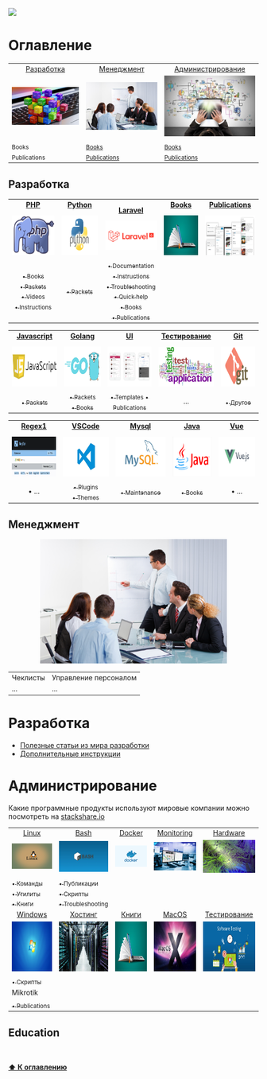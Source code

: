 ![](https://github.styleci.io/repos/7548986/shield?style=plastic)

# Оглавление
<table>
    <tr>
        <td align="center">
            <a href="#разработка">Разработка</a>
        </td>
        <td align="center">
            <a href="#менеджмент">Менеджмент</a>
        </td>
        <td align="center">
            <a href="#администрирование">Администрирование</a>
        </td>
    </tr>
    <tr>
        <td align="center">
            <a href="programming"><img src="Images/programming.jpg" width=300px;></a>
        </td>
        <td align="center">
            <a href="#management"><img src="Images/management.jpg" width=300px;></a>
        </td>
        <td align="center">
            <a href="#administration"><img src="Images/administration.jpg" width=300px;></a>
        </td> 
    </tr>
    <tr>
        <td>
            <sub>Books</sub><br/>
            <sub>Publications</sub>
        </td>
        <td>
            <sub><a href="/Management/Books/README.md">Books</a></sub><br/>
            <sub><a href="/Management/Publications/README.md">Publications</a></sub>
        </td>
        <td>
            <sub><a href="/Management/Books/README.md">Books</a></sub><br/>
            <sub><a href="/Management/Publications/README.md">Publications</a></sub>
        </td> 
    </tr>
</table>

## Разработка

<table>
    <tr>
        <td>
            <div align="center" style="height:30px">
                <a href="/Development/Laravel/README.md"><b>PHP</b></a>
            </div>
            <div align="center">
                <img src="Images/php.png" width="150" height="80">
            </div>
        </td>
        <td>
            <div align="center" style="height:30px">
                <a href="/Development/Python/.."><b>Python</b></a>
            </div>
            <div align="center">
                <img src="Images/python.jpg" width="150" height="80">
            </div>
        </td>
        <td>
            <div align="center" style="height:30px">
                <a href="/Development/Laravel/README.md"><b>Laravel</b></a>
            </div>
            <div align="center">
                <img src="Images/laravel.png" width="150">
            </div>
        </td>
        <td>
            <div align="center" style="height:30px">
                <a href="/Development/Books/README.md"><b>Books</b></a>
            </div>
            <div align="center">
                <img src="Images/books.jpg" width="150" height="80">
            </div>
        </td>
        <td>
            <div align="center" style="height:30px">
                <a href="/Development/Publications/README.md"><b>Publications</b></a>
            </div>
            <div align="center">
                <img src="Images/publications.png" width="150" height="80">
            </div>
        </td>
    </tr>
    <tr>
        <td align="center">
            <a href="/Development/PHP/Books/README.md"><sub>&bull; Books</sub></a><br/>
            <a href="/Development/PHP/Packets/README.md"><sub>&bull; Packets</sub></a><br/>
            <a href="/Development/PHP/Videos/README.md"><sub>&bull; Videos</sub></a></br>
            <a href="/Development/PHP/Instructions/README.md"><sub>&bull; Instructions</sub></a></br>
        </td>
        <td align="center">
            <a href="/Development/Python/Packets/README.md"><sub>&bull; Packets</sub></a><br/>
        </td>
        <td align="center">
            <a href="/Development/Laravel/Documentation/README.md"><sub>&bull;  Documentation</sub></a><br/>
            <a href="/Development/Laravel/Instructions/"><sub>&bull;  Instructions</sub></a><br/>
            <a href="/Development/Laravel/Troubleshooting/README.md"><sub>&bull;  Troubleshooting</sub></a><br/>
            <a href="/Development/Laravel/QuickHelp/README.md"><sub>&bull;  Quick help</sub></a><br/>
            <a href="/Development/PHP/Books/README.md"><sub>&bull;  Books</sub></a><br/>
            <a href="/Development/Laravel/Publications/README.md"><sub>&bull;  Publications</sub></a>
        </td>
        <td align="center">
        </td>
    </tr>
    </table>
    <table>
    <tr>
        <td>
            <div align="center" style="height:30px">
                <a href="#"><b>Javascript</b></a>
            </div>
            <div align="center">
                <img src="Images/javascript.png" width="150" height="80">
            </div>
        </td>
        <td>
            <div align="center" style="height:30px">
                <a href="#"><b>Golang</b></a>
            </div>
            <div align="center">
                <img src="Images/golang.png" width="150" height="80">
            </div>
        </td>
        <td>
            <div align="center" style="height:30px">
                <a href="/Development/UI/README.md"><b>UI</b></a>
            </div>
            <div align="center">
                <img src="Images/ui.png" width="150" height="80">
            </div>
        </td>
        <td>
            <div align="center" style="height:30px">
                <a href="/Development/Testing/README.md"><b>Тестирование</b></a>
            </div>
            <div align="center">
                <img src="Images/testing.png" width="150" height="80">
            </div>
        </td>
        <td>
            <div align="center" style="height:30px">
                <a href="#"><b>Git</b></a>
            </div>
            <div align="center">
                <img src="Images/git.png" width="150" height="80">
            </div>
        </td>
    </tr>
    <tr>
    </tr>
    <tr>
        <td align="center">
            <a href="/Development/Javascript/Packets/README.md"><sub>&bull; Packets</sub></a>
        </td>
        <td align="center">
            <a href="/Development/Golang/Packets/README.md"><sub>&bull; Packets</sub></a><br/>
            <a href="/Development/Golang/Books/README.md"><sub>&bull; Books</sub></a>
        </td>
        <td align="center">
             <a href="/Development/UI/Publications/README.md"><sub>&bull; Templates</sub></a>
             <a href="/Development/UI/Publications/README.md"><sub>&bull; Publications</sub></a>
        </td>
        <td align="center">
            ...
        </td>
        <td align="center">
            <a href="/Development/Git/Others/README.md"><sub>&bull; Другое</sub></a>
        </td>
    </tr>
    </table>
    <table>
    <tr>
        <td>
            <div align="center" style="height:30px">
                <a href="/Development/Regex/README.md"><b>Regex1</b></a>
            </div>
            <div align="center">
                <img src="Images/regex.png" width="150" height="80">
            </div>
        </td>
        <td>
            <div align="center" style="height:30px">
                <a href="/Development/Regex/README.md"><b>VSCode</b></a>
            </div>
            <div align="center">
                <img src="Images/vscode.jpg" width="150" height="80">
            </div>
        </td>
        <td>
            <div align="center" style="height:30px">
                <a href="/Development/Mysql/README.md"><b>Mysql</b></a>
            </div>
            <div align="center">
                <img src="Images/mysql.jpg" width="150" height="80">
            </div>
        </td>
        <td>
            <div align="center" style="height:30px">
                <a href="/Development/Java/README.md"><b>Java</b></a>
            </div>
            <div align="center">
                <img src="Images/java.jpg" width="150" height="80">
            </div>
        </td>
        <td>
            <div align="center" style="height:30px">
                <a href="/Development/VueJs/README.md"><b>Vue</b></a>
            </div>
            <div align="center">
                <img src="Images/vuejs.jpg" width="150" height="80">
            </div>
        </td>
    </tr>
    <tr>
        <td align="center">
            &bull; ...
        </td>
        <td align="center">
            <a href="/Development/VSCode/Addons.md"><sub>&bull; Plugins</sub></a><br/>
            <a href="/Development/VSCode/Themes.md"><sub>&bull; Themes</sub></a>
        </td>
        <td align="center">
            <a href="/Development/Mysql/Administration/README.md"><sub>&bull; Maintenance</sub></a>
        </td>
        <td align="center">
            <a href="/Development/Java/Books/README.md"><sub>&bull; Books</sub></a>
        </td>
        <td align="center">
            &bull; ...
        </td>
    </tr>
</table>


## Менеджмент
<p align="center">
    <img src="Images/management.jpg" height=250px;>
</p>

<table>
    <tr>
        <td align="center">
            Чеклисты
        </td>
        <td align="center">
            Управление персоналом
        </td>
    </tr>
    <tr>
        <td>
            ...
        </td>
        <td>
            ...
        </td>
    </tr>
</table>


# Разработка

* [Полезные статьи из мира разработки](Development/Docs)
* [Дополнительные инструкции](/Development/PHP_Packets/Instructions)

# Администрирование

Какие программные продукты используют мировые компании можно посмотреть на [stackshare.io](https://stackshare.io/)

<table>
    <tr>
        <td align="center">
            <a href="/DevOps/Bash/">Linux</a><br/>
        </td>
        <td align="center">
            <a href="/DevOps/Bash/">Bash</a><br/>
        </td>
        <td align="center">
            <a href="/Management/Publications/README.md">Docker</a><br/>
        </td>
        <td align="center">
            <a href="/DevOps/Monitoring/README.md">Monitoring</a>
        </td>
        <td align="center">
            <a href="/Hardware">Hardware</a>
        </td>
    </tr>
    <tr>
        <td align="center">
            <img src="Images/linux.jpg" width="150">
        </td>
        <td align="center">
            <img src="Images/bash.jpg" width="150">
        </td>
        <td align="center">
            <img src="Images/docker.jpg" width="150">
        </td>
        <td align="center">
            <img src="Images/monitoring.jpg" width="150">
        </td>
        <td align="center">
            <img src="Images/hardware.jpg" width="150">
        </td>
    </tr>
    <tr>
        <td>
            <a href="/DevOps/Linux_Commands/README.md"><sub>&bull; Команды</sub></a><br/>
            <a href="/DevOps/Linux_Utils/README.md"><sub>&bull; Утилиты</sub></a><br/>
            <a href="/DevOps/Books/README.md"><sub>&bull; Книги</sub></a><br/>
        </td>
            <td>
                <a href="/DevOps/Bash/Publications/README.md"><sub>&bull; Публикации</sub></a><br/>
                <a href="/DevOps/Bash/Scripts/.."><sub>&bull; Скрипты</sub></a><br/>
                <a href="/DevOps/Bash/Torubleshooting/"><sub>&bull; Troubleshooting</sub></a>
        </td>
    </tr>
    <tr>
        <td align="center">
            <a href="#">Windows</a><br/>
        </td>
        <td align="center">
            <a href="/DevOps/Hosting/README.md">Хостинг</a><br/>
        </td>
        <td align="center">
            <a href="/DevOps/Books/README.md">Книги</a><br/>
        </td>
        <td align="center">
            <a href="/DevOps/MacOS/README.md">MacOS</a>
        </td>
        <td align="center">
            <a href="/DevOps/Testing/README.md">Тестирование</a>
        </td>
    </tr>
    <tr>
        <td align="center">
             <img src="Images/windows.jpg" width="150" height="100">
        </td>
        <td align="center">
            <img src="Images/hosting.jpg" width="150" height="100">
        </td>
        <td align="center">
            <img src="Images/books.jpg" width="150" height="100">
        </td>
        <td align="center">
            <img src="Images/macos.jpeg" width="150" height="100">
        </td>
        <td align="center">
            <img src="Images/testing.jpg" width="150" height="100">
        </td>
    </tr>
    <tr>
        <td>
            <a href="/DevOps/CMDScripts/"><sub>&bull; Скрипты</sub></a>
        </td>
    </tr>
    <tr>
        <td>
            Mikrotik</a>
        </td>
    </tr>
    <tr>
        <td>
            <a href="/Administration/Mikrotik/Publications/README.md"><sub>&bull; Publications</sub></a>
        </td>
    </tr>
</table>

## Education
<p align="center">
    <img src="" height=250px;>
</p>


**[⬆ К оглавлению](#Оглавление)**